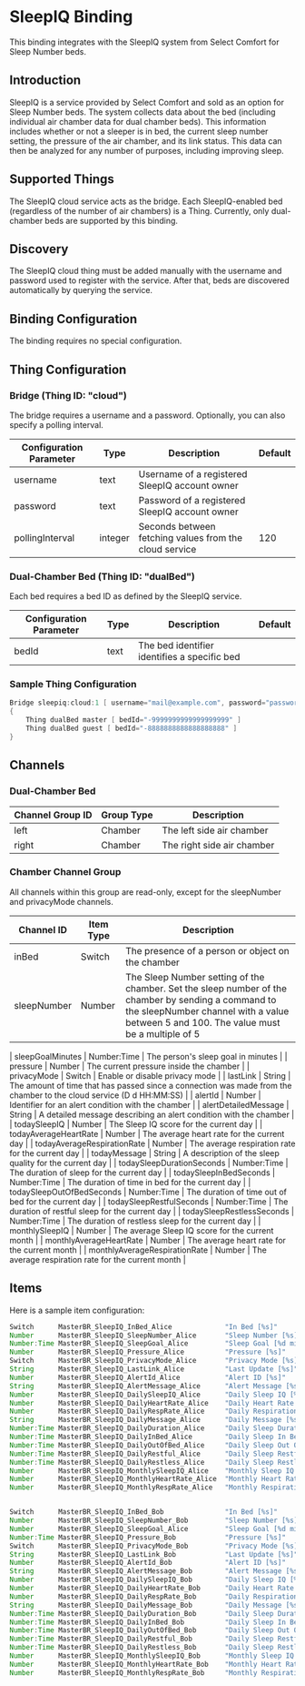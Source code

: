 # SleepIQ Binding

This binding integrates with the SleepIQ system from Select Comfort for Sleep Number beds.

## Introduction

SleepIQ is a service provided by Select Comfort and sold as an option for Sleep Number beds.
The system collects data about the bed (including individual air chamber data for dual chamber beds).
This information includes whether or not a sleeper is in bed, the current sleep number setting, the pressure of the air chamber, and its link status.
This data can then be analyzed for any number of purposes, including improving sleep.

## Supported Things

The SleepIQ cloud service acts as the bridge.
Each SleepIQ-enabled bed (regardless of the number of air chambers) is a Thing.
Currently, only dual-chamber beds are supported by this binding.

## Discovery

The SleepIQ cloud thing must be added manually with the username and password used to register with the service.
After that, beds are discovered automatically by querying the service.

## Binding Configuration

The binding requires no special configuration.

## Thing Configuration

### Bridge (Thing ID: "cloud")

The bridge requires a username and a password.
Optionally, you can also specify a polling interval.

| Configuration Parameter | Type    | Description                                            | Default |
|-------------------------|---------|--------------------------------------------------------|---------|
| username                | text    | Username of a registered SleepIQ account owner         |         |
| password                | text    | Password of a registered SleepIQ account owner         |         |
| pollingInterval         | integer | Seconds between fetching values from the cloud service | 120     |

### Dual-Chamber Bed (Thing ID: "dualBed")

Each bed requires a bed ID as defined by the SleepIQ service.

| Configuration Parameter | Type    | Description                                  | Default |
|-------------------------|---------|----------------------------------------------|---------|
| bedId                   | text    | The bed identifier identifies a specific bed |         |

### Sample Thing Configuration

```java
Bridge sleepiq:cloud:1 [ username="mail@example.com", password="password", pollingInterval=120 ]
{
    Thing dualBed master [ bedId="-9999999999999999999" ]
    Thing dualBed guest [ bedId="-8888888888888888888" ]
}
```

## Channels

### Dual-Chamber Bed

| Channel Group ID | Group Type | Description                |
|------------------|------------|----------------------------|
| left             | Chamber    | The left side air chamber  |
| right            | Chamber    | The right side air chamber |

### Chamber Channel Group

All channels within this group are read-only, except for the sleepNumber and privacyMode channels.

| Channel ID                        | Item Type      | Description  |
|-----------------------------------|----------------|---------------------------------------------------------------------------------------------------------------------|
| inBed                             | Switch         | The presence of a person or object on the chamber  |
| sleepNumber                       | Number         | The Sleep Number setting of the chamber. Set the sleep number of the chamber by sending a command to the sleepNumber channel with a value between 5 and 100. The value must be a multiple of 5  |

| sleepGoalMinutes                  | Number:Time    | The person's sleep goal in minutes |
| pressure                          | Number         | The current pressure inside the chamber |
| privacyMode                       | Switch         | Enable or disable privacy mode |
| lastLink                          | String         | The amount of time that has passed since a connection was made from the chamber to the cloud service (D d HH:MM:SS) |
| alertId                           | Number         | Identifier for an alert condition with the chamber |
| alertDetailedMessage              | String         | A detailed message describing an alert condition with the chamber |
| todaySleepIQ                      | Number         | The Sleep IQ score for the current day |
| todayAverageHeartRate             | Number         | The average heart rate for the current day |
| todayAverageRespirationRate       | Number         | The average respiration rate for the current day |
| todayMessage                      | String         | A description of the sleep quality for the current day |
| todaySleepDurationSeconds         | Number:Time    | The duration of sleep for the current day |
| todaySleepInBedSeconds            | Number:Time    | The duration of time in bed for the current day |
| todaySleepOutOfBedSeconds         | Number:Time    | The duration of time out of bed for the current day |
| todaySleepRestfulSeconds          | Number:Time    | The duration of restful sleep for the current day |
| todaySleepRestlessSeconds         | Number:Time    | The duration of restless sleep for the current day |
| monthlySleepIQ                    | Number         | The average Sleep IQ score for the current month |
| monthlyAverageHeartRate           | Number         | The average heart rate for the current month |
| monthlyAverageRespirationRate     | Number         | The average respiration rate for the current month |

## Items

Here is a sample item configuration:

```java
Switch      MasterBR_SleepIQ_InBed_Alice             "In Bed [%s]"                     { channel="sleepiq:dualBed:1:master:left#inBed" }
Number      MasterBR_SleepIQ_SleepNumber_Alice       "Sleep Number [%s]"               { channel="sleepiq:dualBed:1:master:left#sleepNumber" }
Number:Time MasterBR_SleepIQ_SleepGoal_Alice         "Sleep Goal [%d min]"             { channel="sleepiq:dualBed:1:master:left#sleepGoalMinutes"
Number      MasterBR_SleepIQ_Pressure_Alice          "Pressure [%s]"                   { channel="sleepiq:dualBed:1:master:left#pressure" }
Switch      MasterBR_SleepIQ_PrivacyMode_Alice       "Privacy Mode [%s]"               { channel="sleepiq:dualBed:1:master:left#privacyMode" }
String      MasterBR_SleepIQ_LastLink_Alice          "Last Update [%s]"                { channel="sleepiq:dualBed:1:master:left#lastLink" }
Number      MasterBR_SleepIQ_AlertId_Alice           "Alert ID [%s]"                   { channel="sleepiq:dualBed:1:master:left#alertId" }
String      MasterBR_SleepIQ_AlertMessage_Alice      "Alert Message [%s]"              { channel="sleepiq:dualBed:1:master:left#alertDetailedMessage" }
Number      MasterBR_SleepIQ_DailySleepIQ_Alice      "Daily Sleep IQ [%.0f]"           { channel="sleepiq:dualBed:1:master:left#todaySleepIQ" }
Number      MasterBR_SleepIQ_DailyHeartRate_Alice    "Daily Heart Rate [%.0f]"         { channel="sleepiq:dualBed:1:master:left#todayAverageHeartRate" }
Number      MasterBR_SleepIQ_DailyRespRate_Alice     "Daily Respiration Rate [%.0f]"   { channel="sleepiq:dualBed:1:master:left#todayAverageRespirationRate"}
String      MasterBR_SleepIQ_DailyMessage_Alice      "Daily Message [%s]"              { channel="sleepiq:dualBed:1:master:left#todayMessage"}
Number:Time MasterBR_SleepIQ_DailyDuration_Alice     "Daily Sleep Duration [%.0f]"     { channel="sleepiq:dualBed:1:master:left#todaySleepDurationSeconds"}
Number:Time MasterBR_SleepIQ_DailyInBed_Alice        "Daily Sleep In Bed [%.0f]"       { channel="sleepiq:dualBed:1:master:left#todaySleepInBedSeconds"}
Number:Time MasterBR_SleepIQ_DailyOutOfBed_Alice     "Daily Sleep Out Of Bed [%.0f]"   { channel="sleepiq:dualBed:1:master:left#todaySleepOutOfBedSeconds"}
Number:Time MasterBR_SleepIQ_DailyRestful_Alice      "Daily Sleep Restful [%.0f]"      { channel="sleepiq:dualBed:1:master:left#todaySleepRestfulSeconds"}
Number:Time MasterBR_SleepIQ_DailyRestless_Alice     "Daily Sleep Restless [%.0f]"     { channel="sleepiq:dualBed:1:master:left#todaySleepRestlessSeconds"}
Number      MasterBR_SleepIQ_MonthlySleepIQ_Alice    "Monthly Sleep IQ [%d s]"         { channel="sleepiq:dualBed:1:master:left#monthlySleepIQ"}
Number      MasterBR_SleepIQ_MonthlyHeartRate_Alice  "Monthly Heart Rate [%.0f]"       { channel="sleepiq:dualBed:1:master:left#monthlyAverageHeartRate"}
Number      MasterBR_SleepIQ_MonthlyRespRate_Alice   "Monthly Respiration Rate [%.0f]" { channel="sleepiq:dualBed:1:master:left#monthlyAverageRespirationRate"}


Switch      MasterBR_SleepIQ_InBed_Bob               "In Bed [%s]"                     { channel="sleepiq:dualBed:1:master:right#inBed" }
Number      MasterBR_SleepIQ_SleepNumber_Bob         "Sleep Number [%s]"               { channel="sleepiq:dualBed:1:master:right#sleepNumber" }
Number      MasterBR_SleepIQ_SleepGoal_Alice         "Sleep Goal [%d min]"             { channel="sleepiq:dualBed:1:master:left#sleepGoalMinutes"
Number:Time MasterBR_SleepIQ_Pressure_Bob            "Pressure [%s]"                   { channel="sleepiq:dualBed:1:master:right#pressure" }
Switch      MasterBR_SleepIQ_PrivacyMode_Bob         "Privacy Mode [%s]"               { channel="sleepiq:dualBed:1:master:right#privacyMode" }
String      MasterBR_SleepIQ_LastLink_Bob            "Last Update [%s]"                { channel="sleepiq:dualBed:1:master:right#lastLink" }
Number      MasterBR_SleepIQ_AlertId_Bob             "Alert ID [%s]"                   { channel="sleepiq:dualBed:1:master:right#alertId" }
String      MasterBR_SleepIQ_AlertMessage_Bob        "Alert Message [%s]"              { channel="sleepiq:dualBed:1:master:right#alertDetailedMessage" }
Number      MasterBR_SleepIQ_DailySleepIQ_Bob        "Daily Sleep IQ [%.0f]"           { channel="sleepiq:dualBed:1:master:right#todaySleepIQ" }
Number      MasterBR_SleepIQ_DailyHeartRate_Bob      "Daily Heart Rate [%.0f]"         { channel="sleepiq:dualBed:1:master:right#todayAverageHeartRate" }
Number      MasterBR_SleepIQ_DailyRespRate_Bob       "Daily Respiration Rate [%.0f]"   { channel="sleepiq:dualBed:1:master:right#todayAverageRespirationRate"}
String      MasterBR_SleepIQ_DailyMessage_Bob        "Daily Message [%s]"              { channel="sleepiq:dualBed:1:master:right#todayMessage"}
Number:Time MasterBR_SleepIQ_DailyDuration_Bob       "Daily Sleep Duration [%d s]"     { channel="sleepiq:dualBed:1:master:right#todaySleepDurationSeconds"}
Number:Time MasterBR_SleepIQ_DailyInBed_Bob          "Daily Sleep In Bed [%.0f]"       { channel="sleepiq:dualBed:1:master:right#todaySleepInBedSeconds"}
Number:Time MasterBR_SleepIQ_DailyOutOfBed_Bob       "Daily Sleep Out Of Bed [%.0f]"   { channel="sleepiq:dualBed:1:master:right#todaySleepOutOfBedSeconds"}
Number:Time MasterBR_SleepIQ_DailyRestful_Bob        "Daily Sleep Restful [%.0f]"      { channel="sleepiq:dualBed:1:master:right#todaySleepRestfulSeconds"}
Number:Time MasterBR_SleepIQ_DailyRestless_Bob       "Daily Sleep Restless [%.0f]"     { channel="sleepiq:dualBed:1:master:right#todaySleepRestlessSeconds"}
Number      MasterBR_SleepIQ_MonthlySleepIQ_Bob      "Monthly Sleep IQ [%.0f]"         { channel="sleepiq:dualBed:1:master:right#monthlySleepIQ"}
Number      MasterBR_SleepIQ_MonthlyHeartRate_Bob    "Monthly Heart Rate [%.0f]"       { channel="sleepiq:dualBed:1:master:right#monthlyAverageHeartRate"}
Number      MasterBR_SleepIQ_MonthlyRespRate_Bob     "Monthly Respiration Rate [%.0f]" { channel="sleepiq:dualBed:1:master:right#monthlyAverageRespirationRate"}
```
